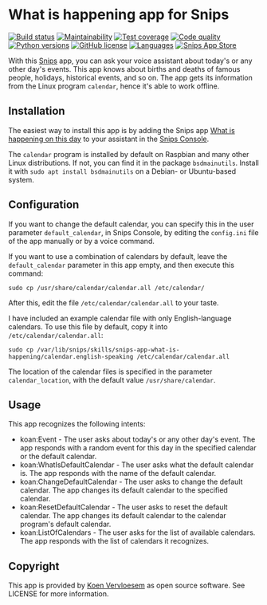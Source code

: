 # What is happening app for Snips 
[![Build status](https://api.travis-ci.com/koenvervloesem/snips-app-what-is-happening.svg?branch=master)](https://travis-ci.com/koenvervloesem/snips-app-what-is-happening) [![Maintainability](https://api.codeclimate.com/v1/badges/f1feccc2fe9ca35daad7/maintainability)](https://codeclimate.com/github/koenvervloesem/snips-app-what-is-happening/maintainability) [![Test coverage](https://api.codeclimate.com/v1/badges/f1feccc2fe9ca35daad7/test_coverage)](https://codeclimate.com/github/koenvervloesem/snips-app-what-is-happening/test_coverage) [![Code quality](https://api.codacy.com/project/badge/Grade/41a7787006614fcf8c7c76376ae10c41)](https://app.codacy.com/app/koenvervloesem/snips-app-what-is-happening) [![Python versions](https://img.shields.io/badge/python-3.5-blue.svg)](https://www.python.org) [![GitHub license](https://img.shields.io/github/license/koenvervloesem/snips-app-what-is-happening.svg)](https://github.com/koenvervloesem/snips-app-what-is-happening/blob/master/LICENSE) [![Languages](https://img.shields.io/badge/i18n-en-brown.svg)](https://github.com/koenvervloesem/snips-app-what-is-happening/tree/master/translations) [![Snips App Store](https://img.shields.io/badge/snips-app-blue.svg)](https://console.snips.ai/store/en/skill_mN45remOonk)

With this [Snips](https://snips.ai/) app, you can ask your voice assistant about today's or any other day's events. This app knows about births and deaths of famous people, holidays, historical events, and so on. The app gets its information from the Linux program `calendar`, hence it's able to work offline.

## Installation
The easiest way to install this app is by adding the Snips app [What is happening on this day](https://console.snips.ai/store/en/skill_mN45remOonk) to your assistant in the [Snips Console](https://console.snips.ai).

The `calendar` program is installed by default on Raspbian and many other Linux distributions. If not, you can find it in the package `bsdmainutils`. Install it with `sudo apt install bsdmainutils` on a Debian- or Ubuntu-based system.

## Configuration
If you want to change the default calendar, you can specify this in the user parameter `default_calendar`, in Snips Console, by editing the `config.ini` file of the app manually or by a voice command.

If you want to use a combination of calendars by default, leave the `default_calendar` parameter in this app empty, and then execute this command:

``` shell
sudo cp /usr/share/calendar/calendar.all /etc/calendar/
```

After this, edit the file `/etc/calendar/calendar.all` to your taste.

I have included an example calendar file with only English-language calendars. To use this file by default, copy it into `/etc/calendar/calendar.all`:

``` shell
sudo cp /var/lib/snips/skills/snips-app-what-is-happening/calendar.english-speaking /etc/calendar/calendar.all
```

The location of the calendar files is specified in the parameter `calendar_location`, with the default value `/usr/share/calendar`.

## Usage
This app recognizes the following intents:

*   koan:Event - The user asks about today's or any other day's event. The app responds with a random event for this day in the specified calendar or the default calendar.
*   koan:WhatIsDefaultCalendar - The user asks what the default calendar is. The app responds with the name of the default calendar.
*   koan:ChangeDefaultCalendar - The user asks to change the default calendar. The app changes its default calendar to the specified calendar.
*   koan:ResetDefaultCalendar - The user asks to reset the default calendar. The app changes its default calendar to the calendar program's default calendar.
*   koan:ListOfCalendars - The user asks for the list of available calendars. The app responds with the list of calendars it recognizes.

## Copyright
This app is provided by [Koen Vervloesem](mailto:koen@vervloesem.eu) as open source software. See LICENSE for more information.
